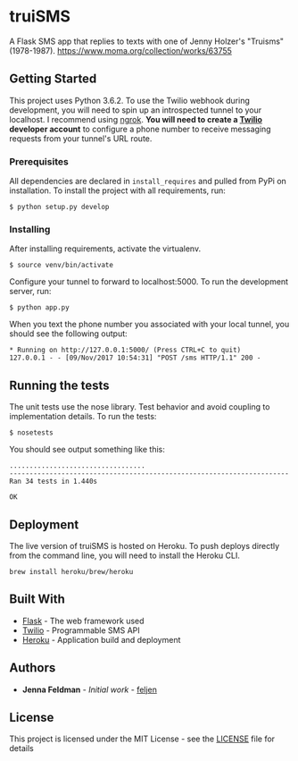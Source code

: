 # truiSMS

A Flask SMS app that replies to texts with one of Jenny Holzer's "Truisms" (1978-1987). https://www.moma.org/collection/works/63755

## Getting Started

This project uses Python 3.6.2. To use the Twilio webhook during development, you will need to spin up an introspected tunnel to your localhost. I recommend using [ngrok](https://ngrok.com/download). **You will need to create a [Twilio](https://www.twilio.com/try-twilio) developer account** to configure a phone number to receive messaging requests from your tunnel's URL route.

### Prerequisites

All dependencies are declared in ```install_requires``` and pulled from PyPi on installation. To install the project with all requirements, run:

```
$ python setup.py develop
```

### Installing

After installing requirements, activate the virtualenv.

```
$ source venv/bin/activate
```

Configure your tunnel to forward to localhost:5000. To run the development server, run: 

```
$ python app.py
```

When you text the phone number you associated with your local tunnel, you should see the following output:

```
* Running on http://127.0.0.1:5000/ (Press CTRL+C to quit)
127.0.0.1 - - [09/Nov/2017 10:54:31] "POST /sms HTTP/1.1" 200 -
```

## Running the tests

The unit tests use the nose library. Test behavior and avoid coupling to implementation details. To run the tests:

```
$ nosetests
```

You should see output something like this:

```
..................................
----------------------------------------------------------------------
Ran 34 tests in 1.440s

OK
```

## Deployment

The live version of truiSMS is hosted on Heroku. To push deploys directly from the command line, you will need to install the Heroku CLI.

```
brew install heroku/brew/heroku
```

## Built With

* [Flask](http://flask.pocoo.org/docs/0.12/) - The web framework used
* [Twilio](https://www.twilio.com/console/sms/getting-started/developer-docs) - Programmable SMS API
* [Heroku](https://devcenter.heroku.com/) - Application build and deployment

## Authors

* **Jenna Feldman** - *Initial work* - [feljen](https://github.com/feljen)

## License

This project is licensed under the MIT License - see the [LICENSE](LICENSE) file for details
